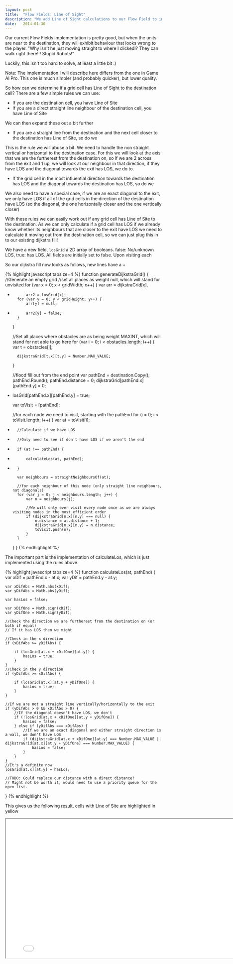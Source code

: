 ```yaml
---
layout: post
title:  "Flow Fields: Line of Sight"
description: "We add Line of Sight calculations to our Flow Field to improve accuracy near the destination"
date:   2014-01-30
---
```


Our current Flow Fields implementation is pretty good, but when the units are near to the destination, they will exhibit behaviour that looks wrong to the player. "Why isn't he just moving straight to where I clicked!? They can walk right there!!! Stupid Robots!"

Luckily, this isn't too hard to solve, at least a little bit :)

Note: The implementation I will describe here differs from the one in Game AI Pro. This one is much simpler (and probably quicker), but lower quality.

So how can we determine if a grid cell has Line of Sight to the destination cell? There are a few simple rules we can use:
- If you are the destination cell, you have Line of Site
- If you are a direct straight line neighbour of the destination cell, you have Line of Site

We can then expand these out a bit further

- If you are a straight line from the destination and the next cell closer to the destination has Line of Site, so do we

This is the rule we will abuse a bit. We need to handle the non straight vertical or horizontal to the destination case. For this we will look at the axis that we are the furtherest from the destination on, so if we are 2 across from the exit and 1 up, we will look at our neighbour in that direction, if they have LOS and the diagonal towards the exit has LOS, we do to.

- If the grid cell in the most influential direction towards the destination has LOS and the diagonal towards the destination has LOS, so do we

We also need to have a special case, if we are an exact diagonal to the exit, we only have LOS if all of the grid cells in the direction of the destination have LOS (so the diagonal, the one horizontally closer and the one vertically closer)


With these rules we can easily work out if any grid cell has Line of Site to the destination. As we can only calculate if a grid cell has LOS if we already know whether its neighbours that are closer to the exit have LOS we need to calculate it moving out from the destination cell, so we can just plug this in to our existing dijkstra fill!

We have a new field, <code>losGrid</code> a 2D array of booleans. false: No/unknown LOS, true: has LOS. All fields are initially set to false. Upon visiting each 

So our dijkstra fill now looks as follows, new lines have a +

{% highlight javascript tabsize=4 %}
function generateDijkstraGrid() {
	//Generate an empty grid
	//set all places as weight null, which will stand for unvisited
	for (var x = 0; x < gridWidth; x++) {
		var arr = dijkstraGrid[x],
+			arr2 = losGrid[x];
		for (var y = 0; y < gridHeight; y++) {
			arr[y] = null;
+			arr2[y] = false;
		}
	}

	//Set all places where obstacles are as being weight MAXINT, which will stand for not able to go here
	for (var i = 0; i < obstacles.length; i++) {
		var t = obstacles[i];

		dijkstraGrid[t.x][t.y] = Number.MAX_VALUE;
	}

	//flood fill out from the end point
	var pathEnd = destination.Copy();
	pathEnd.Round();
	pathEnd.distance = 0;
	dijkstraGrid[pathEnd.x][pathEnd.y] = 0;
+	losGrid[pathEnd.x][pathEnd.y] = true;

	var toVisit = [pathEnd];

	//for each node we need to visit, starting with the pathEnd
	for (i = 0; i < toVisit.length; i++) {
		var at = toVisit[i];

+		//Calculate if we have LOS
+		//Only need to see if don't have LOS if we aren't the end
+		if (at !== pathEnd) {
+			calculateLos(at, pathEnd);
+		}

		var neighbours = straightNeighboursOf(at);

		//for each neighbour of this node (only straight line neighbours, not diagonals)
		for (var j = 0; j < neighbours.length; j++) {
			var n = neighbours[j];

			//We will only ever visit every node once as we are always visiting nodes in the most efficient order
			if (dijkstraGrid[n.x][n.y] === null) {
				n.distance = at.distance + 1;
				dijkstraGrid[n.x][n.y] = n.distance;
				toVisit.push(n);
			}
		}
	}
}
{% endhighlight %}

The important part is the implementation of calculateLos, which is just implemented using the rules above.

{% highlight javascript tabsize=4 %}
function calculateLos(at, pathEnd) {
	var xDif = pathEnd.x - at.x;
	var yDif = pathEnd.y - at.y;

	var xDifAbs = Math.abs(xDif);
	var yDifAbs = Math.abs(yDif);

	var hasLos = false;

	var xDifOne = Math.sign(xDif);
	var yDifOne = Math.sign(yDif);

	//Check the direction we are furtherest from the destination on (or both if equal)
	// If it has LOS then we might

	//Check in the x direction
	if (xDifAbs >= yDifAbs) {

		if (losGrid[at.x + xDifOne][at.y]) {
			hasLos = true;
		}
	}
	//Check in the y direction
	if (yDifAbs >= xDifAbs) {

		if (losGrid[at.x][at.y + yDifOne]) {
			hasLos = true;
		}
	}

	//If we are not a straight line vertically/horizontally to the exit
	if (yDifAbs > 0 && xDifAbs > 0) {
		//If the diagonal doesn't have LOS, we don't
		if (!losGrid[at.x + xDifOne][at.y + yDifOne]) {
			hasLos = false;
		} else if (yDifAbs === xDifAbs) {
			//If we are an exact diagonal and either straight direction is a wall, we don't have LOS
			if (dijkstraGrid[at.x + xDifOne][at.y] === Number.MAX_VALUE || dijkstraGrid[at.x][at.y + yDifOne] === Number.MAX_VALUE) {
				hasLos = false;
			}
		}
	}
	//It's a definite now
	losGrid[at.x][at.y] = hasLos;

	//TODO: Could replace our distance with a direct distance?
	// Might not be worth it, would need to use a priority queue for the open list.
}
{% endhighlight %}

This gives us the following [result], cells with Line of Site are highlighted in yellow

[result]: /examples/9-flow-field-improvements-again/index.html

<iframe src="/examples/9-flow-field-improvements-again/index.html" style="width:800px; height:448px; background-color: white" />